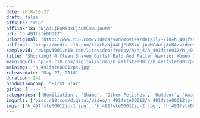 ```yaml
---
date: 2018-10-27
draft: false
affsite: "r18"
afflinkr18: "NjA4LjEuMS4xLjAuMC4wLjAuMA"
url: "h_491fste00012"
urloriginal: "http://www.r18.com/videos/vod/movies/detail/-/id=h_491fste00012"
urlfinal: "http://media.r18.com/track/NjA4LjEuMS4xLjAuMC4wLjAuMA/videos/vod/movies/detail/-/id=h_491fste00012"
samplevid: "awspv3001.r18.com/litevideo/freepv/h/h_4/h_491fste012/h_491fste012_dmb_w.mp4"
title: "Shocking! 4 Clean Shaven Girls! Bald And Fallen Warrior Women In A Filthy Video Collection 4 Hours"
mainimgurl: "pics.r18.com/digital/video/h_491fste00012/h_491fste00012ps.jpg"
mainimgs: "h_491fste00012ps.jpg"
releasedate: "May 27, 2018"
duration: 242
productioncomp: "First Star"
girls: ['----']
categories: ['Humiliation', 'Shame', 'Other Fetishes', 'Outdoor', 'Amateur', 'Compilation', 'Over 4 Hours', 'Hi-Def']
imgurls: ['pics.r18.com/digital/video/h_491fste00012/h_491fste00012jp-1.jpg', 'pics.r18.com/digital/video/h_491fste00012/h_491fste00012jp-2.jpg', 'pics.r18.com/digital/video/h_491fste00012/h_491fste00012jp-3.jpg', 'pics.r18.com/digital/video/h_491fste00012/h_491fste00012jp-4.jpg', 'pics.r18.com/digital/video/h_491fste00012/h_491fste00012jp-5.jpg', 'pics.r18.com/digital/video/h_491fste00012/h_491fste00012jp-6.jpg', 'pics.r18.com/digital/video/h_491fste00012/h_491fste00012jp-7.jpg', 'pics.r18.com/digital/video/h_491fste00012/h_491fste00012jp-8.jpg', 'pics.r18.com/digital/video/h_491fste00012/h_491fste00012jp-9.jpg', 'pics.r18.com/digital/video/h_491fste00012/h_491fste00012jp-10.jpg', 'pics.r18.com/digital/video/h_491fste00012/h_491fste00012jp-11.jpg', 'pics.r18.com/digital/video/h_491fste00012/h_491fste00012jp-12.jpg', 'pics.r18.com/digital/video/h_491fste00012/h_491fste00012jp-13.jpg', 'pics.r18.com/digital/video/h_491fste00012/h_491fste00012jp-14.jpg', 'pics.r18.com/digital/video/h_491fste00012/h_491fste00012jp-15.jpg', 'pics.r18.com/digital/video/h_491fste00012/h_491fste00012jp-16.jpg', 'pics.r18.com/digital/video/h_491fste00012/h_491fste00012jp-17.jpg', 'pics.r18.com/digital/video/h_491fste00012/h_491fste00012jp-18.jpg', 'pics.r18.com/digital/video/h_491fste00012/h_491fste00012jp-19.jpg', 'pics.r18.com/digital/video/h_491fste00012/h_491fste00012jp-20.jpg']
imgs: ['h_491fste00012jp-1.jpg', 'h_491fste00012jp-2.jpg', 'h_491fste00012jp-3.jpg', 'h_491fste00012jp-4.jpg', 'h_491fste00012jp-5.jpg', 'h_491fste00012jp-6.jpg', 'h_491fste00012jp-7.jpg', 'h_491fste00012jp-8.jpg', 'h_491fste00012jp-9.jpg', 'h_491fste00012jp-10.jpg', 'h_491fste00012jp-11.jpg', 'h_491fste00012jp-12.jpg', 'h_491fste00012jp-13.jpg', 'h_491fste00012jp-14.jpg', 'h_491fste00012jp-15.jpg', 'h_491fste00012jp-16.jpg', 'h_491fste00012jp-17.jpg', 'h_491fste00012jp-18.jpg', 'h_491fste00012jp-19.jpg', 'h_491fste00012jp-20.jpg']
---
```

